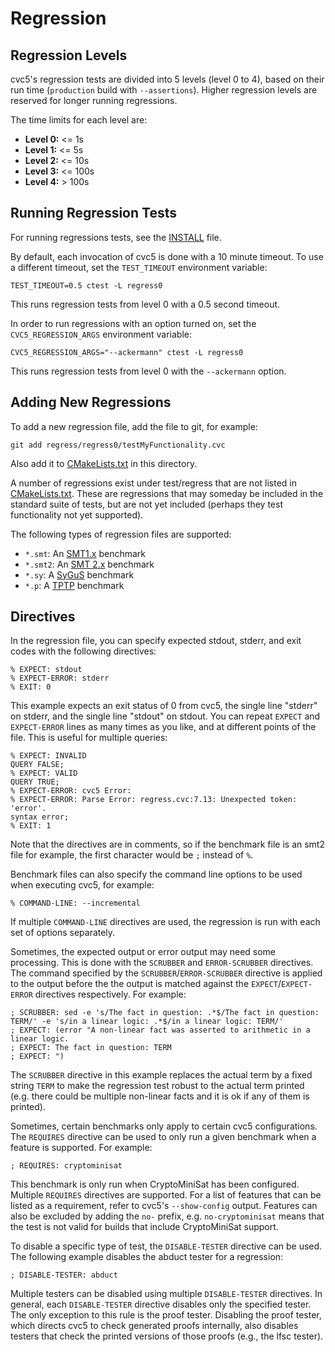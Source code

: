 # Regression

## Regression Levels

cvc5's regression tests are divided into 5 levels (level 0 to 4), based on
their run time (`production` build with `--assertions`).
Higher regression levels are reserved for longer running regressions.

The time limits for each level are:

* **Level 0:** <= 1s
* **Level 1:** <= 5s
* **Level 2:** <= 10s
* **Level 3:** <= 100s
* **Level 4:** > 100s

## Running Regression Tests

For running regressions tests, see the
[INSTALL](https://github.com/cvc5/cvc5/blob/main/INSTALL.rst#testing-cvc5)
file.

By default, each invocation of cvc5 is done with a 10 minute timeout. To use a
different timeout, set the `TEST_TIMEOUT` environment variable:

```
TEST_TIMEOUT=0.5 ctest -L regress0
```

This runs regression tests from level 0 with a 0.5 second timeout.

In order to run regressions with an option turned on, set the
`CVC5_REGRESSION_ARGS` environment variable:

```
CVC5_REGRESSION_ARGS="--ackermann" ctest -L regress0
```

This runs regression tests from level 0 with the `--ackermann` option.

## Adding New Regressions

To add a new regression file, add the file to git, for example:

```
git add regress/regress0/testMyFunctionality.cvc
```

Also add it to [CMakeLists.txt](CMakeLists.txt) in this directory.

A number of regressions exist under test/regress that are not listed in
[CMakeLists.txt](CMakeLists.txt). These are regressions that may someday be
included in the standard suite of tests, but are not yet included (perhaps they
test functionality not yet supported).

The following types of regression files are supported:

- `*.smt`: An [SMT1.x](http://smtlib.cs.uiowa.edu/papers/format-v1.2-r06.08.30.pdf) benchmark
- `*.smt2`: An [SMT 2.x](http://smtlib.cs.uiowa.edu/papers/smt-lib-reference-v2.6-r2017-07-18.pdf) benchmark
- `*.sy`: A [SyGuS](http://sygus.seas.upenn.edu/files/SyGuS-IF.pdf) benchmark
- `*.p`: A [TPTP](http://www.cs.miami.edu/~tptp/TPTP/SyntaxBNF.html) benchmark

## Directives

In the regression file, you can specify expected stdout, stderr, and exit codes
with the following directives:

```
% EXPECT: stdout
% EXPECT-ERROR: stderr
% EXIT: 0
```

This example expects an exit status of 0 from cvc5, the single line "stderr" on
stderr, and the single line "stdout" on stdout. You can repeat `EXPECT` and
`EXPECT-ERROR` lines as many times as you like, and at different points of the
file.  This is useful for multiple queries:

```
% EXPECT: INVALID
QUERY FALSE;
% EXPECT: VALID
QUERY TRUE;
% EXPECT-ERROR: cvc5 Error:
% EXPECT-ERROR: Parse Error: regress.cvc:7.13: Unexpected token: 'error'.
syntax error;
% EXIT: 1
```

Note that the directives are in comments, so if the benchmark file is an smt2
file for example, the first character would be `;` instead of `%`.

Benchmark files can also specify the command line options to be used when
executing cvc5, for example:

```
% COMMAND-LINE: --incremental
```

If multiple `COMMAND-LINE` directives are used, the regression is run with each
set of options separately.

Sometimes, the expected output or error output may need some processing. This
is done with the `SCRUBBER` and `ERROR-SCRUBBER` directives. The command
specified by the `SCRUBBER`/`ERROR-SCRUBBER` directive is applied to the output
before the the output is matched against the `EXPECT`/`EXPECT-ERROR` directives
respectively. For example:

```
; SCRUBBER: sed -e 's/The fact in question: .*$/The fact in question: TERM/' -e 's/in a linear logic: .*$/in a linear logic: TERM/'
; EXPECT: (error "A non-linear fact was asserted to arithmetic in a linear logic.
; EXPECT: The fact in question: TERM
; EXPECT: ")
```

The `SCRUBBER` directive in this example replaces the actual term by a fixed
string `TERM` to make the regression test robust to the actual term printed
(e.g. there could be multiple non-linear facts and it is ok if any of them is
printed).

Sometimes, certain benchmarks only apply to certain cvc5
configurations. The `REQUIRES` directive can be used to only run
a given benchmark when a feature is supported. For example:

```
; REQUIRES: cryptominisat
```

This benchmark is only run when CryptoMiniSat has been configured.  Multiple
`REQUIRES` directives are supported. For a list of features that can be listed
as a requirement, refer to cvc5's `--show-config` output. Features can also be
excluded by adding the `no-` prefix, e.g. `no-cryptominisat` means that the
test is not valid for builds that include CryptoMiniSat support.

To disable a specific type of test, the `DISABLE-TESTER` directive can be used.
The following example disables the abduct tester for a regression:

```
; DISABLE-TESTER: abduct
```

Multiple testers can be disabled using multiple `DISABLE-TESTER` directives. In
general, each `DISABLE-TESTER` directive disables only the specified tester. The
only exception to this rule is the proof tester. Disabling the proof tester,
which directs cvc5 to check generated proofs internally, also disables testers
that check the printed versions of those proofs (e.g., the lfsc tester).

